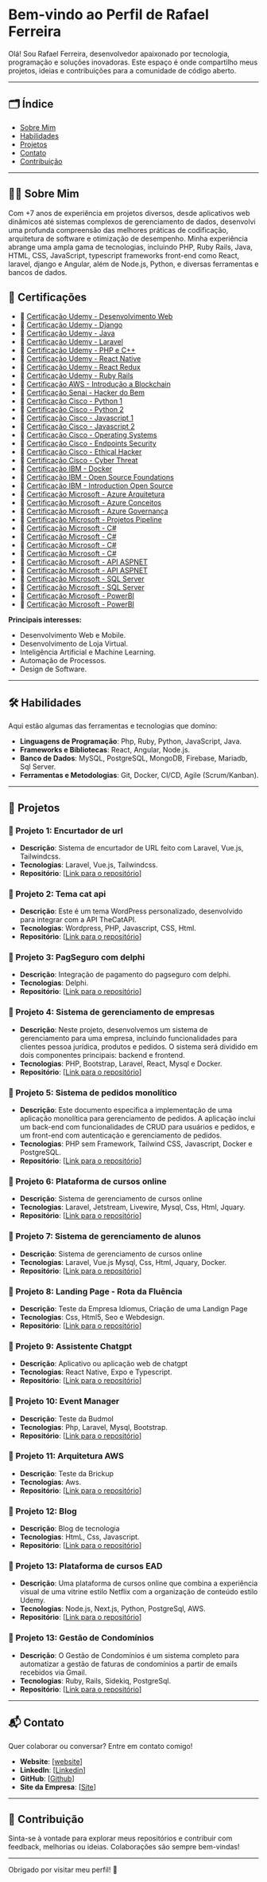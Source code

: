 # Bem-vindo ao Perfil de Rafael Ferreira

Olá! Sou Rafael Ferreira, desenvolvedor apaixonado por tecnologia, programação e soluções inovadoras. Este espaço é onde compartilho meus projetos, ideias e contribuições para a comunidade de código aberto. 

---

## 🗂️ Índice

- [Sobre Mim](#sobre-mim)
- [Habilidades](#habilidades)
- [Projetos](#projetos)
- [Contato](#contato)
- [Contribuição](#contribuição)

---

## 🧑‍💻 Sobre Mim

Com +7 anos de experiência em projetos diversos, desde aplicativos web dinâmicos até sistemas complexos de gerenciamento de dados, desenvolvi uma profunda compreensão das melhores práticas de codificação, arquitetura de software e otimização de desempenho. Minha experiência abrange uma ampla gama de tecnologias, incluindo PHP, Ruby Rails, Java, HTML, CSS, JavaScript, typescript frameworks front-end como React, laravel, django e Angular, além de Node.js, Python, e diversas ferramentas e bancos de dados. 

## 🏅 Certificações
- 📜 [Certificação Udemy - Desenvolvimento Web](/certicados/certificado-desenvolvimento-web.pdf)
- 📜 [Certificação Udemy - Django](/certicados/certificado-django-react-vite.pdf)
- 📜 [Certificação Udemy - Java](/certicados/certificado-java.pdf)
- 📜 [Certificação Udemy - Laravel](/certicados/certificado-laravel.pdf)
- 📜 [Certificação Udemy - PHP e C++](/certicados/certificado-php-c++.pdf)
- 📜 [Certificação Udemy - React Native](/certicados/certificado-reac-native.pdf)
- 📜 [Certificação Udemy - React Redux](/certicados/certificado-react-redux.pdf)
- 📜 [Certificação Udemy - Ruby Rails](/certicados/certificado-ruby-rails.pdf)
- 📜 [Certificação AWS - Introdução a Blockchain](/certicados/aws/462_3_5089400_1709578177_AWS%20Course%20Completion%20Certificate.pdf)
- 📜 [Certificação Senai - Hacker do Bem](/certicados/senai/certificado-hacker-do-bem-Rafael-Ferreira-Da-Silva.pdf)
- 📜 [Certificação Cisco - Python 1](/certicados/cisco/Python_Essentials_1_Badge20240321-34-qqcn9d.pdf)
- 📜 [Certificação Cisco - Python 2](/certicados/cisco/Python_Essentials_2_Badge20240411-29-k6pwj7.pdf)
- 📜 [Certificação Cisco - Javascript 1](/certicados/cisco/JavaScript_Essentials_1_Badge20240318-29-xehkpx.pdf)
- 📜 [Certificação Cisco - Javascript 2](/certicados/cisco/JavaScript_Essentials_2_Badge20240401-29-2q8rn5.pdf)
- 📜 [Certificação Cisco - Operating Systems](/certicados/cisco/Operating_Systems_Basics_Badge20240401-29-33x8jo.pdf)
- 📜 [Certificação Cisco - Endpoints Security](/certicados/cisco/Endpoint_Security_Badge20240424-31-s8qw2h.pdf)
- 📜 [Certificação Cisco - Ethical Hacker](/certicados/cisco/Ethical_Hacker_Badge20240418-45-9c1yzp.pdf)
- 📜 [Certificação Cisco - Cyber Threat](/certicados/cisco/Cyber_Threat_Management_Badge20240418-31-n3014g.pdf)
- 📜 [Certificação IBM - Docker](/certicados/ibm/Docker_Essentials__A_Developer_Introduction_Badge20240403-29-pws0d.pdf)
- 📜 [Certificação IBM - Open Source Foundations](/certicados/ibm/Open_Source_Foundations_Badge20240402-29-4w8w2a.pdf)
- 📜 [Certificação IBM - Introduction Open Source](/certicados/ibm/introduction-open-source-b03b086e81524b51bf6a601cb175decb.pdf)
- 📜 [Certificação Microsoft - Azure Arquitetura](/certicados/microsoft/microsoft-azure-arquitetura-servicos.pdf)
- 📜 [Certificação Microsoft - Azure Conceitos](/certicados/microsoft/microsoft-azure-conceitos-nuvem.pdf)
- 📜 [Certificação Microsoft - Azure Governança](/certicados/microsoft/microsoft-azure-governanca-gerenciamento.pdf)
- 📜 [Certificação Microsoft - Projetos Pipeline](/certicados/microsoft/Microsoft-projeto-pipeline.pdf)
- 📜 [Certificação Microsoft - C#](/certicados/microsoft/c#-bibliotecas-de-classes.pdf)
- 📜 [Certificação Microsoft - C#](/certicados/microsoft/c#-logica-decisao.pdf)
- 📜 [Certificação Microsoft - C#](/certicados/microsoft/c#-primeiro-codigo.pdf)
- 📜 [Certificação Microsoft - C#](/certicados/microsoft/c#-recuperar-dados.pdf)
- 📜 [Certificação Microsoft - API ASPNET](/certicados/microsoft/Microsoft-api-aspnet-core.pdf)
- 📜 [Certificação Microsoft - API ASPNET](/certicados/microsoft/Microsoft-api-minima-aspnet-core.pdf)
- 📜 [Certificação Microsoft - SQL Server](/certicados/microsoft/sql-introducao-sql-2022.pdf)
- 📜 [Certificação Microsoft - SQL Server](/certicados/microsoft/sql-plataforma-dados-sql-server-2022.pdf)
- 📜 [Certificação Microsoft - PowerBI](/certicados/microsoft/PowerBI-1.pdf)
- 📜 [Certificação Microsoft - PowerBI](/certicados/microsoft/PowerBI-2.pdf)

**Principais interesses:**
- Desenvolvimento Web e Mobile.
- Desenvolvimento de Loja Virtual.
- Inteligência Artificial e Machine Learning.
- Automação de Processos.
- Design de Software.

---

## 🛠️ Habilidades

Aqui estão algumas das ferramentas e tecnologias que domíno:

- **Linguagens de Programação**: Php, Ruby, Python, JavaScript, Java.
- **Frameworks e Bibliotecas**: React, Angular, Node.js.
- **Banco de Dados**: MySQL, PostgreSQL, MongoDB, Firebase, Mariadb, Sql Server.
- **Ferramentas e Metodologias**: Git, Docker, CI/CD, Agile (Scrum/Kanban).

---

## 🚀 Projetos

### 🌟 Projeto 1: Encurtador de url
- **Descrição**: Sistema de encurtador de URL feito com Laravel, Vue.js, Tailwindcss.
- **Tecnologias**: Laravel, Vue.js, Tailwindcss.
- **Repositório**: [[Link para o repositório](https://github.com/rafaelferreira2312/sistema-shortlink)]

### 🌟 Projeto 2: Tema cat api
- **Descrição**: Este é um tema WordPress personalizado, desenvolvido para integrar com a API TheCatAPI.
- **Tecnologias**: Wordpress, PHP, Javascript, CSS, Html.
- **Repositório**: [[Link para o repositório](https://github.com/rafaelferreira2312/tema-wordpress-cat-api)]

### 🌟 Projeto 3: PagSeguro com delphi
- **Descrição**: Integração de pagamento do pagseguro com delphi.
- **Tecnologias**: Delphi.
- **Repositório**: [[Link para o repositório](https://github.com/rafaelferreira2312/pagamento-delphi-pagseguro)]

### 🌟 Projeto 4: Sistema de gerenciamento de empresas
- **Descrição**: Neste projeto, desenvolvemos um sistema de gerenciamento para uma empresa, incluindo funcionalidades para clientes pessoa jurídica, produtos e pedidos. O sistema será dividido em dois componentes principais: backend e frontend.
- **Tecnologias**: PHP, Bootstrap, Laravel, React, Mysql e Docker.
- **Repositório**: [[Link para o repositório](https://github.com/rafaelferreira2312/teste-excellent)]

### 🌟 Projeto 5: Sistema de pedidos monolítico
- **Descrição**: Este documento especifica a implementação de uma aplicação monolítica para gerenciamento de pedidos. A aplicação inclui um back-end com funcionalidades de CRUD para usuários e pedidos, e um front-end com autenticação e gerenciamento de pedidos.
- **Tecnologias**: PHP sem Framework, Tailwind CSS, Javascript, Docker e PostgreSQL.
- **Repositório**: [[Link para o repositório](https://github.com/rafaelferreira2312/sistema-pedido-monolitico)]

### 🌟 Projeto 6: Plataforma de cursos online
- **Descrição**: Sistema de gerenciamento de cursos online
- **Tecnologias**: Laravel, Jetstream, Livewire, Mysql, Css, Html, Jquary.
- **Repositório**: [[Link para o repositório](https://github.com/rafaelferreira2312/plataforma-curso-laravel)]

### 🌟 Projeto 7: Sistema de gerenciamento de alunos
- **Descrição**: Sistema de gerenciamento de cursos online
- **Tecnologias**: Laravel, Vue.js Mysql, Css, Html, Jquary, Docker.
- **Repositório**: [[Link para o repositório](https://github.com/rafaelferreira2312/teste-fabricainfo)]

### 🌟 Projeto 8: Landing Page - Rota da Fluência
- **Descrição**: Teste da Empresa Idiomus, Criação de uma Landign Page
- **Tecnologias**: Css, Html5, Seo e Webdesign.
- **Repositório**: [[Link para o repositório](https://github.com/rafaelferreira2312/landing-page-idiomus)]

### 🌟 Projeto 9: Assistente Chatgpt
- **Descrição**: Aplicativo ou aplicação web de chatgpt
- **Tecnologias**: React Native, Expo e Typescript.
- **Repositório**: [[Link para o repositório](https://github.com/rafaelferreira2312/assitente-chatgpt)]

### 🌟 Projeto 10: Event Manager
- **Descrição**: Teste da Budmol
- **Tecnologias**: Php, Laravel, Mysql, Bootstrap.
- **Repositório**: [[Link para o repositório](https://github.com/rafaelferreira2312/teste-budmol)]

### 🌟 Projeto 11: Arquitetura AWS
- **Descrição**: Teste da Brickup
- **Tecnologias**: Aws.
- **Repositório**: [[Link para o repositório](https://github.com/rafaelferreira2312/teste-brickup)]

### 🌟 Projeto 12: Blog
- **Descrição**: Blog de tecnologia
- **Tecnologias**: HtmL, Css, Javascript.
- **Repositório**: [[Link para o repositório](https://github.com/rafaelferreira2312/blog-tecnologia)]

### 🌟 Projeto 13: Plataforma de cursos EAD
- **Descrição**: Uma plataforma de cursos online que combina a experiência visual de uma vitrine estilo Netflix com a organização de conteúdo estilo Udemy.
- **Tecnologias**: Node.js, Next.js, Python, PostgreSql, AWS.
- **Repositório**: [[Link para o repositório](https://github.com/rafaelferreira2312/plataformas-cursos-ead)]

### 🌟 Projeto 13: Gestão de Condomínios
- **Descrição**: O Gestão de Condomínios é um sistema completo para automatizar a gestão de faturas de condomínios a partir de emails recebidos via Gmail.
- **Tecnologias**: Ruby, Rails, Sidekiq, PostgreSql.
- **Repositório**: [[Link para o repositório](https://github.com/rafaelferreira2312/gestao-condominios/tree/main)]
---

## 📬 Contato

Quer colaborar ou conversar? Entre em contato comigo!

- **Website**: [[website](https://rafaelferreiradasilva.com.br)]
- **LinkedIn**: [[Linkedin](https://www.linkedin.com/in/rafaelferreira2312)]
- **GitHub**: [[Github](https://github.com/rafaelferreira2312)]
- **Site da Empresa**: [[Site](https://vancouvertec.com.br)]
---

## 🤝 Contribuição

Sinta-se à vontade para explorar meus repositórios e contribuir com feedback, melhorias ou ideias. Colaborações são sempre bem-vindas!

---

Obrigado por visitar meu perfil! 🚀
